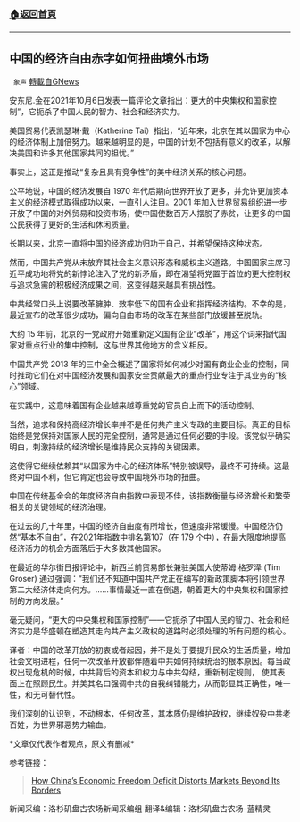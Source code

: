 ###  [:house:返回首頁](https://github.com/ourhimalayas/txt)
---


## 中国的经济自由赤字如何扭曲境外市场
` 象声` [轉載自GNews](https://gnews.org/zh-hans/1577883/)

安东尼.金在2021年10月6日发表一篇评论文章指出：更大的中央集权和国家控制”，它扼杀了中国人民的智力、社会和经济实力。

美国贸易代表凯瑟琳·戴（Katherine Tai）指出，“近年来，北京在其以国家为中心的经济体制上加倍努力。越来越明显的是，中国的计划不包括有意义的改革，以解决美国和许多其他国家共同的担忧。”

事实上，这正是推动“复杂且具有竞争性”的美中经济关系的核心问题。

公平地说，中国的经济发展自 1970 年代后期向世界开放了更多，并允许更加资本主义的经济模式取得成功以来，一直引人注目。2001 年加入世界贸易组织进一步开放了中国的对外贸易和投资市场，使中国使数百万人摆脱了赤贫，让更多的中国公民获得了更好的生活和休闲质量。

长期以来，北京一直将中国的经济成功归功于自己，并希望保持这种状态。

然而，中国共产党从未放弃其社会主义意识形态和威权主义道路。中国国家主席习近平成功地将党的新悖论注入了党的新矛盾，即在渴望将党置于首位的更大控制权与追求急需的积极经济成果之间，这变得越来越具有挑战性。

中共经常口头上说要改革臃肿、效率低下的国有企业和指挥经济结构。不幸的是，最近宣布的改革很少成功，偏向自由市场的改革在某些部门放缓甚至脱轨。

大约 15 年前，北京的一党政府开始重新定义国有企业“改革”，用这个词来指代国家对重点行业的集中控制，这与世界其他地方的含义相反。

中国共产党 2013 年的三中全会概述了国家将如何减少对国有商业企业的控制，同时推动它们在对中国经济发展和国家安全贡献最大的重点行业专注于其业务的“核心”领域。

在实践中，这意味着国有企业越来越尊重党的官员自上而下的活动控制。

当然，追求和保持高经济增长率并不是任何共产主义专政的主要目标。真正的目标始终是党保持对国家人民的完全控制，通常是通过任何必要的手段。该党似乎确实明白，刺激持续的经济增长是维持民众支持的关键因素。

这使得它继续依赖其“以国家为中心的经济体系”特别被误导，最终不可持续。这最终对中国不利，但它肯定也会导致中国境外市场的扭曲。

中国在传统基金会的年度经济自由指数中表现不佳，该指数衡量与经济增长和繁荣相关的关键领域的经济治理。

在过去的几十年里，中国的经济自由度有所增长，但速度非常缓慢。中国经济仍然“基本不自由”，在2021年指数中排名第107（在 179 个中），在最大限度地提高经济活力的机会方面落后于大多数其他国家。

在最近的华尔街日报评论中，新西兰前贸易部长兼驻美国大使蒂姆·格罗泽 (Tim Groser) 通过强调：“我们还不知道中国共产党正在编写的新政策脚本将引领世界第二大经济体走向何方。……事情最近一直在倒退，朝着更大的中央集权和国家控制的方向发展。”

毫无疑问，“更大的中央集权和国家控制”——它扼杀了中国人民的智力、社会和经济实力是华盛顿在塑造其走向共产主义政权的道路时必须处理的所有问题的核心。

译者：中国的改革开放的初衷或者起因，并不是处于要提升民众的生活质量，增加社会文明进程，任何一次改革开放都伴随着中共如何持续统治的根本原因。每当政权出现危机的时候，中共背后的资本和权力与中共勾结，重新制定规则， 使其表面上在照顾民生。并美其名曰强调中共的自我纠错能力，从而彰显其正确性，唯一性，和无可替代性。

我们深刻的认识到，不动根本，任何改革，其本质仍是维护政权，继续奴役中共老百姓，为世界邪恶势力输血。

\*文章仅代表作者观点，原文有删减\*

参考链接：


> [How China’s Economic Freedom Deficit Distorts Markets Beyond Its Borders](https://www.dailysignal.com/2021/10/06/how-chinas-economic-freedom-deficit-distorts-markets-beyond-its-borders/)




新闻采编：洛杉矶盘古农场新闻采编组
 翻译&编辑：洛杉矶盘古农场–蓝精灵
